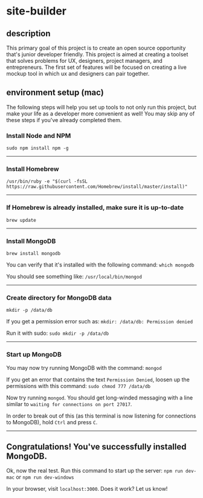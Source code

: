 # site-builder

## description

This primary goal of this project is to create an open source opportunity that's junior developer friendly. This project is aimed at creating a toolset that solves problems for UX, designers, project managers, and entrepreneurs. The first set of features will be focused on creating a live mockup tool in which ux and designers can pair together.

## environment setup (mac)

The following steps will help you set up tools to not only run this project, but make your life as a developer more convenient as well! You may skip any of these steps if you've already completed them.

### Install Node and NPM

`sudo npm install npm -g`

---

### Install Homebrew

`/usr/bin/ruby -e "$(curl -fsSL https://raw.githubusercontent.com/Homebrew/install/master/install)"`

---

### If Homebrew is already installed, make sure it is up-to-date

`brew update`

---

### Install MongoDB

`brew install mongodb`

You can verify that it's installed with the following command:
`which mongodb`

You should see something like:
`/usr/local/bin/mongod`

---

### Create directory for MongoDB data

`mkdir -p /data/db`

If you get a permission error such as:
`mkdir: /data/db: Permission denied`

Run it with sudo:
`sudo mkdir -p /data/db`

---

### Start up MongoDB

You may now try running MongoDB with the command:
`mongod`

If you get an error that contains the text `Permission Denied`, loosen up the permissions with this command:
`sudo chmod 777 /data/db`

Now try running `mongod`. You should get long-winded messaging with a line similar to `waiting for connections on port 27017`.

In order to break out of this (as this terminal is now listening for connections to MongoDB), hold `Ctrl` and press `C`.

---

## Congratulations! You've successfully installed MongoDB.

Ok, now the real test. Run this command to start up the server:
`npm run dev-mac` or `npm run dev-windows`

In your browser, visit `localhost:3000`. Does it work? Let us know!